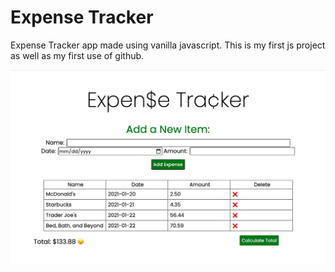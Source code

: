 # Expense Tracker
Expense Tracker app made using vanilla javascript. 
This is my first js project as well as my first use of github. 

![](images/etScreenshot.png)
